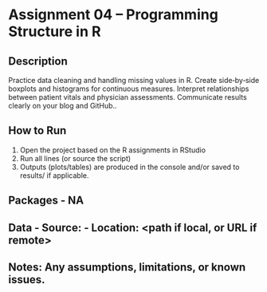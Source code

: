# Assignment 04 – Programming Structure in R

## Description
Practice data cleaning and handling missing values in R.
Create side‑by‑side boxplots and histograms for continuous measures.
Interpret relationships between patient vitals and physician assessments.
Communicate results clearly on your blog and GitHub..

## How to Run
1) Open the project based on the R assignments in RStudio
2) Run all lines (or source the script)
3) Outputs (plots/tables) are produced in the console and/or saved to results/ if applicable.

## Packages - NA
## Data - Source: <link or brief description> - Location: <path if local, or URL if remote>
## Notes: Any assumptions, limitations, or known issues.

